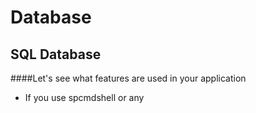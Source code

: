 # Database 
## SQL Database


####Let's see what features are used in your application
- If you use spcmdshell or any 